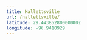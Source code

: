 ```yaml
---
title: Hallettsville
url: /hallettsville/
latitude: 29.443852800000002
longitude: -96.9410929
---
```

